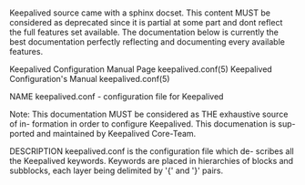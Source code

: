 # **[](https://www.keepalived.org/manpage.html)**

Keepalived source came with a sphinx docset. This content MUST be considered as deprecated since it is partial at some part and dont reflect the full features set available. The documentation below is currently the best documentation perfectly reflecting and documenting every available features.

Keepalived Configuration Manual Page
keepalived.conf(5)     Keepalived Configuration's Manual    keepalived.conf(5)

NAME
       keepalived.conf - configuration file for Keepalived

Note:
       This  documentation  MUST be considered as THE exhaustive source of in-
       formation in order to configure Keepalived. This documenation  is  sup-
       ported and maintained by Keepalived Core-Team.

DESCRIPTION
       keepalived.conf  is  the  configuration file which de-
       scribes all the Keepalived keywords. Keywords are placed in hierarchies
       of  blocks  and  subblocks,  each  layer being delimited by '{' and '}'
       pairs.
